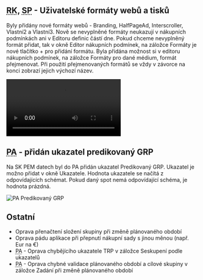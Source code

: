 ﻿---
categories: [fenix]
layout: fenix
---
## <abbr title="Reachové křivky">RK</abbr>, <abbr title="Strategický plán">SP</abbr> - Uživatelské formáty webů a tisků
Byly přidány nové formáty webů - Branding, HalfPageAd, Interscroller, Vlastní2 a Vlastní3. Nově se nevyplněné formáty neukazují v nákupních podmínkách ani v Editoru definic částí dne. Pokud chceme nevyplněný formát přidat, tak v okně Editor nákupních podmínek, na záložce Formáty je nové tlačítko + pro přidání formátu. Byla přidána možnost si v editoru nákupních podmínek, na záložce Formáty pro dané médium, formát přejmenovat. Při použití přejmenovaných formátů se vždy v závorce na konci zobrazí jejich výchozí název.

<video src="{{site.url}}/data/formaty.mp4" type="video/mp4" controls>Valetins</video>

## <abbr title="Postanalýza">PA</abbr> - přidán ukazatel predikovaný GRP
Na SK PEM datech byl do PA přidán ukazatel Predikovaný GRP. Ukazatel je možno přidat v okně Ukazatele. Hodnota ukazatele se načítá z odpovídajících schémat. Pokud daný spot nemá odpovídající schéma, je hodnota prázdná.


![PA Predikovaný GRP]({{site.url}}/data/pa_predik.png "PA Predikovaný GRP")

## Ostatní
<ul>
	<li>Oprava přenačtení složení skupiny při změně plánovaného období</li>
	<li>Oprava pádu aplikace při přepnutí nákupní sady s jinou měnou (např. Eur na €)</li>
	<li><abbr title="Postanalýza">PA</abbr> - Oprava chybějícího ukazatele TRP v záložce Seskupení podle ukazatelů</li>
	<li><abbr title="Postanalýza">PA</abbr> - Oprava chybné validace plánovaného období a cílové skupiny v záložce Zadání při změně plánovaného období</li>
</ul>
